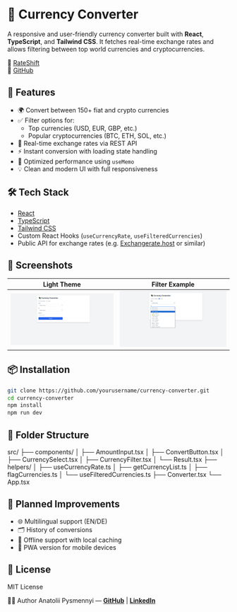 # 💱 Currency Converter

A responsive and user-friendly currency converter built with **React**, **TypeScript**, and **Tailwind CSS**. It fetches real-time exchange rates and allows filtering between top world currencies and cryptocurrencies.

🔗 [RateShift](https://rateshift.netlify.app/)  
🔗 [GitHub](https://github.com/Giperion317/currency-converter)

## 🚀 Features

- 🌍 Convert between 150+ fiat and crypto currencies
- ✅ Filter options for:
  - Top currencies (USD, EUR, GBP, etc.)
  - Popular cryptocurrencies (BTC, ETH, SOL, etc.)
- 🔄 Real-time exchange rates via REST API
- ⚡ Instant conversion with loading state handling
- 🧠 Optimized performance using `useMemo`
- 💡 Clean and modern UI with full responsiveness

## 🛠 Tech Stack

- [React](https://reactjs.org/)
- [TypeScript](https://www.typescriptlang.org/)
- [Tailwind CSS](https://tailwindcss.com/)
- Custom React Hooks (`useCurrencyRate`, `useFilteredCurrencies`)
- Public API for exchange rates (e.g. [Exchangerate.host](https://exchangerate.host/) or similar)

## 📸 Screenshots

| Light Theme                          | Filter Example                              |
| ------------------------------------ | ------------------------------------------- |
| ![Main View](./screenshots/main.png) | ![Filter Options](./screenshots/filter.png) |

## 📦 Installation

```bash
git clone https://github.com/yourusername/currency-converter.git
cd currency-converter
npm install
npm run dev
```

## 📁 Folder Structure

src/
├── components/
│ ├── AmountInput.tsx
│ ├── ConvertButton.tsx
│ ├── CurrencySelect.tsx
│ ├── CurrencyFilter.tsx
│ └── Result.tsx
├── helpers/
│ ├── useCurrencyRate.ts
│ ├── getCurrencyList.ts
│ ├── flagCurrencies.ts
│ └── useFilteredCurrencies.ts
├── Converter.tsx
└── App.tsx

## 🧩 Planned Improvements

- 🌐 Multilingual support (EN/DE)
- 🗂 History of conversions
- 💾 Offline support with local caching
- 📲 PWA version for mobile devices

## 📄 License

MIT License

👨‍💻 Author
Anatolii Pysmennyi — **[GitHub](https://github.com/Giperion317)** | **[LinkedIn](www.linkedin.com/in/anatolii-pysmennyi)**
